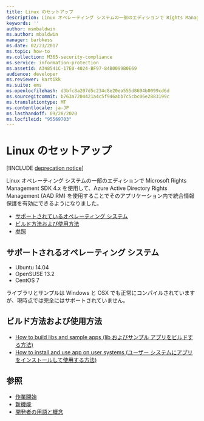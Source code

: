 ```yaml
---
title: Linux のセットアップ
description: Linux オペレーティング システムの一部のエディションで Rights Management SDK 4.x を使用できるようになりました。
keywords: ''
author: msmbaldwin
ms.author: mbaldwin
manager: barbkess
ms.date: 02/23/2017
ms.topic: how-to
ms.collection: M365-security-compliance
ms.service: information-protection
ms.assetid: A348541C-17E0-4024-BF97-84B0099B0E69
audience: developer
ms.reviewer: kartikk
ms.suite: ems
ms.openlocfilehash: d3bfc8a207d5c234c8e20ea555d8694b0099cd6d
ms.sourcegitcommit: b763a7204421a4c5f946abb7c5cbc06e2883199c
ms.translationtype: MT
ms.contentlocale: ja-JP
ms.lasthandoff: 09/28/2020
ms.locfileid: "95569703"
---
```

# <a name="linux-setup"></a>Linux のセットアップ

[!INCLUDE [deprecation notice](../includes/deprecation-warning.md)]

Linux オペレーティング システムの一部のエディションで Microsoft Rights Management SDK 4.x を使用して、Azure Active Directory Rights Management (AAD RM) を使用することでそのアプリケーション内で統合情報保護を有効にできるようになりました。

- [サポートされているオペレーティング システム](#supported-operating-systems)
- [ビルド方法および使用方法](#how-to-build-and-use)
- [参照](#see-also)

## <a name="supported-operating-systems"></a>サポートされるオペレーティング システム

- Ubuntu 14.04
- OpenSUSE 13.2
- CentOS 7

ライブラリとサンプルは Windows と OSX でも正常にコンパイルされていますが、現時点では完全にはサポートされていません。
 
## <a name="how-to-build-and-use"></a>ビルド方法および使用方法

- [How to build libs and sample apps (lib およびサンプル アプリをビルドする方法)](https://github.com/AzureAD/rms-sdk-for-cpp/wiki/How-to-Build)
- [How to install and use app on user systems (ユーザー システムにアプリをインストールして使用する方法)](https://github.com/AzureAD/rms-sdk-for-cpp/wiki/How-to-Use)

## <a name="see-also"></a>参照

- [作業開始](get-started.md)
- [新機能](release-notes.md)
- [開発者の用語と概念](core-concepts.md)
